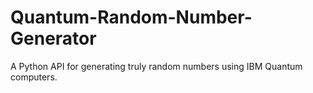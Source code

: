 # Quantum-Random-Number-Generator
A Python API for generating truly random numbers using IBM Quantum computers.
